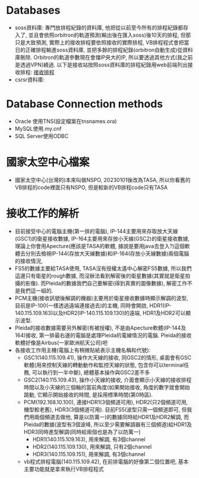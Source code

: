 # Databases
  - soss資料庫: 專門放排程紀錄的資料庫, 他把從以前至今所有的排程紀錄都存入了, 並且會依照orbitron的軌道預測(輸出後在匯入soss)後10天的排程, 但那只是大致預測, 實際上的接收排程要依照接收的實際排程, VB排程程式會把當日的正確排程輸進soss資料庫, 並把多餘的排程紀錄(orbitron自動生成)從資料庫刪除. Orbitron的軌道參數現在會擋IP央大的IP, 所以要透過其他方式(我之前是透過VPN)繞過.  以下是接收站按照soss資料庫的排程紀錄用web前端列出接收排程: [接收排程](http://140.115.109.136/Web/Schedule/Default.aspx)
  - csrsr資料庫:

# Database Connection methods
  - Oracle 使用TNS(設定檔案在tnsnames.ora)
  - MySQL使用.my.cnf
  - SQL Server使用ODBC

# 國家太空中心檔案
  - 國家太空中心(台灣的)本來叫做NSPO, 20230101後改為TASA, 所以你看舊的VB排程的code裡面只有NSPO, 但是較新的VB排程code只有TASA

# 接收工作的解析
  - 目前接受中心的電腦主機(第一排的電腦), IP-144主要用來存取放大天線(GSC1)的衛星接收數據, IP-164主要用來存放小天線(GSC2)的衛星接收數據, 理論上你會用Apecture(應該是TASA的軟體, 據說是要用java去登入?)這個軟體去分別去檢視IP-144(存放大天線數據)和IP-164(存放小天線數據)兩個電腦的接收情況, 
  - FS5的數據主要給TASA使用, TASA沒有授權太遙中心解密FS5數據, 所以我們這邊只有衛星的rough數據, 而沒辦法看到解密後的衛星數據(其實就是衛星拍攝的影像). 而Pleida的數據我們自己要解密(得到真實的圖像數據), 解密工作不是我們這一組的.
  - PCM主機(接收訊號後解調的機器)主要用於衛星接收數據時顯示解調的波型, 目前是IP-100(一樣透過遠端連接過去)的主機, 同時會開啟, HDR1(IP-140.115.109.163)以及HDR2(IP-140.115.109.130)的遠端, HDR1及HDR2可以顯示波型.
  - Pleida的接收數據需要另外解密(有被授權), 不是由Apecture軟體(IP-144及164)接收, 第一排最右邊的電腦是處理Pleida的電線情況的電腦. Pleida的接收軟體好像是Airbus(一家歐洲航天公司)吧
  - 各接收工作用主機(電腦上有稍微貼紙表示主機名稱和代號): 
    - GSC1(140.115.109.41), 操作大天線的接收, 同GSC2的情形, 桌面會有GSC軟體(用來控制天線的轉動動作和監控天線的狀態, 包含你可以terminal任務, 可以執行到一半中斷), 總體基本操作與GSC2差不多
    - GSC2(140.115.109.43), 操作小天線的接收, 介面會顯示小天線的接收排程時間以及小天線的三個軸的當前角度(如果開始接收, 角度的數字就會開始跳動, 它顯示開始接收的時間, 是採用標準時間(第0時區). 
    - PCM(192.168.10.100), 連接HDR1(3個頻道可用), HDR2(只2個頻道可用, 機型較老舊), HDR3(3個頻道可用).   目前FS5(波型只需一個頻道即可, 但我們用兩個頻道去做他, 算是以防萬一)的數據同時給HDR1及HDR2解調, 而Pleida的數據(波型有3個波峰, 所以至少需要解調器有三個頻道)給HDR1及HDR3同時進型解調(同時給兩個也是為了以防萬一)
      - HDR1(140.115.109.163), 用來解調, 有3個channel
      - HDR2(140.115.109.130), 用來解調, 只有2個channel
      - HDR3(140.115.109.151), 用來解調, 有3個channel
    - vb程式排程電腦(140.115.109.42), 在前排電腦的好像第二個位置吧, 基本主要功能就是拿來執行VB排程程式
 
